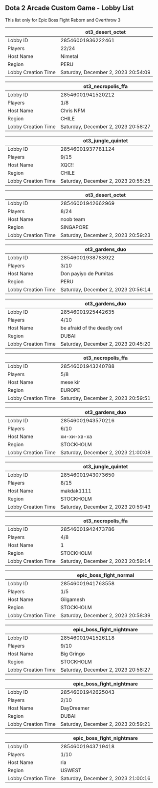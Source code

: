 ## Dota 2 Arcade Custom Game - Lobby List

This list only for Epic Boss Fight Reborn and Overthrow 3

|  | ot3_desert_octet |
| ------ | ------ |
| Lobby ID | 28546001936222461 |
| Players | 22/24 |
| Host Name | Nimetal |
| Region | PERU |
| Lobby Creation Time | Saturday, December 2, 2023 20:54:09 |


|  | ot3_necropolis_ffa |
| ------ | ------ |
| Lobby ID | 28546001941520212 |
| Players | 1/8 |
| Host Name | Chris NFM |
| Region | CHILE |
| Lobby Creation Time | Saturday, December 2, 2023 20:58:27 |


|  | ot3_jungle_quintet |
| ------ | ------ |
| Lobby ID | 28546001937781124 |
| Players | 9/15 |
| Host Name | XQC!! |
| Region | CHILE |
| Lobby Creation Time | Saturday, December 2, 2023 20:55:25 |


|  | ot3_desert_octet |
| ------ | ------ |
| Lobby ID | 28546001942662969 |
| Players | 8/24 |
| Host Name | noob team |
| Region | SINGAPORE |
| Lobby Creation Time | Saturday, December 2, 2023 20:59:23 |


|  | ot3_gardens_duo |
| ------ | ------ |
| Lobby ID | 28546001938783922 |
| Players | 3/10 |
| Host Name | Don payiyo de Pumitas |
| Region | PERU |
| Lobby Creation Time | Saturday, December 2, 2023 20:56:14 |


|  | ot3_gardens_duo |
| ------ | ------ |
| Lobby ID | 28546001925442635 |
| Players | 4/10 |
| Host Name | be afraid of the deadly owl |
| Region | DUBAI |
| Lobby Creation Time | Saturday, December 2, 2023 20:45:20 |


|  | ot3_necropolis_ffa |
| ------ | ------ |
| Lobby ID | 28546001943240788 |
| Players | 5/8 |
| Host Name | mese kir |
| Region | EUROPE |
| Lobby Creation Time | Saturday, December 2, 2023 20:59:51 |


|  | ot3_gardens_duo |
| ------ | ------ |
| Lobby ID | 28546001943570216 |
| Players | 6/10 |
| Host Name | хи-хи-ха-ха |
| Region | STOCKHOLM |
| Lobby Creation Time | Saturday, December 2, 2023 21:00:08 |


|  | ot3_jungle_quintet |
| ------ | ------ |
| Lobby ID | 28546001943073650 |
| Players | 8/15 |
| Host Name | makdak1111 |
| Region | STOCKHOLM |
| Lobby Creation Time | Saturday, December 2, 2023 20:59:43 |


|  | ot3_necropolis_ffa |
| ------ | ------ |
| Lobby ID | 28546001942473786 |
| Players | 4/8 |
| Host Name | 1 |
| Region | STOCKHOLM |
| Lobby Creation Time | Saturday, December 2, 2023 20:59:14 |


|  | epic_boss_fight_normal |
| ------ | ------ |
| Lobby ID | 28546001941763558 |
| Players | 1/5 |
| Host Name | Gilgamesh |
| Region | STOCKHOLM |
| Lobby Creation Time | Saturday, December 2, 2023 20:58:39 |


|  | epic_boss_fight_nightmare |
| ------ | ------ |
| Lobby ID | 28546001941526118 |
| Players | 9/10 |
| Host Name | Big Gringo |
| Region | STOCKHOLM |
| Lobby Creation Time | Saturday, December 2, 2023 20:58:27 |


|  | epic_boss_fight_nightmare |
| ------ | ------ |
| Lobby ID | 28546001942625043 |
| Players | 2/10 |
| Host Name | DayDreamer |
| Region | DUBAI |
| Lobby Creation Time | Saturday, December 2, 2023 20:59:21 |


|  | epic_boss_fight_nightmare |
| ------ | ------ |
| Lobby ID | 28546001943719418 |
| Players | 1/10 |
| Host Name | ria |
| Region | USWEST |
| Lobby Creation Time | Saturday, December 2, 2023 21:00:16 |


